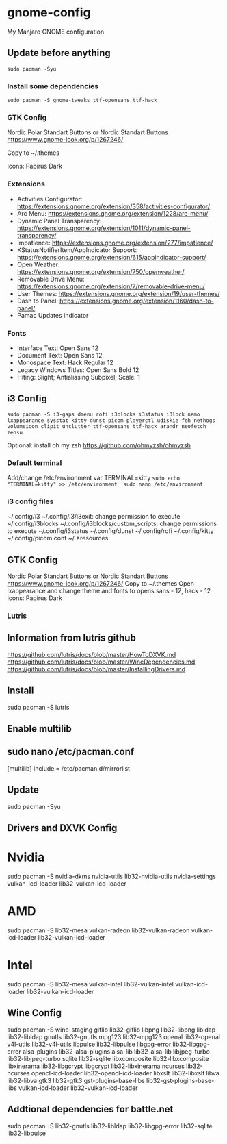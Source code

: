 # gnome-config 
My Manjaro GNOME configuration 

## Update before anything 
`sudo pacman -Syu`

### Install some dependencies 
`sudo pacman -S gnome-tweaks ttf-opensans ttf-hack`

### GTK Config 
Nordic Polar Standart Buttons or Nordic Standart Buttons https://www.gnome-look.org/p/1267246/

Copy to ~/.themes

Icons: Papirus Dark

### Extensions
- Activities Configurator: https://extensions.gnome.org/extension/358/activities-configurator/
- Arc Menu: https://extensions.gnome.org/extension/1228/arc-menu/
- Dynamic Panel Transparency: https://extensions.gnome.org/extension/1011/dynamic-panel-transparency/
- Impatience: https://extensions.gnome.org/extension/277/impatience/
- KStatusNotifierItem/AppIndicator Support: https://extensions.gnome.org/extension/615/appindicator-support/
- Open Weather: https://extensions.gnome.org/extension/750/openweather/
- Removable Drive Menu: https://extensions.gnome.org/extension/7/removable-drive-menu/
- User Themes: https://extensions.gnome.org/extension/19/user-themes/
- Dash to Panel: https://extensions.gnome.org/extension/1160/dash-to-panel/
- Pamac Updates Indicator

### Fonts ##
- Interface Text: Open Sans 12
- Document Text: Open Sans 12
- Monospace Text: Hack Regular 12
- Legacy Windows Titles: Open Sans Bold 12
- Hiting: Slight; Antialiasing Subpixel; Scale: 1

## i3 Config 
`sudo pacman -S i3-gaps dmenu rofi i3blocks i3status i3lock nemo lxappearance sysstat kitty dunst picom playerctl udiskie feh nethogs volumeicon clipit unclutter ttf-opensans ttf-hack arandr neofetch zensu`

Optional: install oh my zsh https://github.com/ohmyzsh/ohmyzsh

### Default terminal
Add/change /etc/environment var TERMINAL=kitty
`sudo echo "TERMINAL=kitty" >> /etc/environment 
sudo nano /etc/environment`

### i3 config files ##
~/.config/i3
	~/.config/i3/i3exit: change permission to execute
~/.config/i3blocks
	~/.config/i3blocks/custom_scripts: change permissions to execute
~/.config/i3status
~/.config/dunst
~/.config/rofi
~/.config/kitty
~/.config/picom.conf
~/.Xresources

## GTK Config ## 
Nordic Polar Standart Buttons or Nordic Standart Buttons https://www.gnome-look.org/p/1267246/
Copy to ~/.themes
Open lxappearance and change theme and fonts to opens sans - 12, hack - 12
Icons: Papirus Dark

### Lutris ###
## Information from lutris github ##
https://github.com/lutris/docs/blob/master/HowToDXVK.md
https://github.com/lutris/docs/blob/master/WineDependencies.md
https://github.com/lutris/docs/blob/master/InstallingDrivers.md

## Install ##
sudo pacman -S lutris

## Enable multilib ##
sudo nano /etc/pacman.conf
--------------------------------------------------------------------------------------
[multilib]
Include = /etc/pacman.d/mirrorlist

## Update ##
sudo pacman -Syu 

## Drivers and DXVK Config ##
# Nvidia #
sudo pacman -S nvidia-dkms nvidia-utils lib32-nvidia-utils nvidia-settings vulkan-icd-loader lib32-vulkan-icd-loader
# AMD #
sudo pacman -S lib32-mesa vulkan-radeon lib32-vulkan-radeon vulkan-icd-loader lib32-vulkan-icd-loader
# Intel #
sudo pacman -S lib32-mesa vulkan-intel lib32-vulkan-intel vulkan-icd-loader lib32-vulkan-icd-loader

## Wine Config ##
sudo pacman -S wine-staging giflib lib32-giflib libpng lib32-libpng libldap lib32-libldap gnutls lib32-gnutls mpg123 lib32-mpg123 openal lib32-openal v4l-utils lib32-v4l-utils libpulse lib32-libpulse libgpg-error lib32-libgpg-error alsa-plugins lib32-alsa-plugins alsa-lib lib32-alsa-lib libjpeg-turbo lib32-libjpeg-turbo sqlite lib32-sqlite libxcomposite lib32-libxcomposite libxinerama lib32-libgcrypt libgcrypt lib32-libxinerama ncurses lib32-ncurses opencl-icd-loader lib32-opencl-icd-loader libxslt lib32-libxslt libva lib32-libva gtk3 lib32-gtk3 gst-plugins-base-libs lib32-gst-plugins-base-libs vulkan-icd-loader lib32-vulkan-icd-loader

## Addtional dependencies for battle.net ##
sudo pacman -S lib32-gnutls lib32-libldap lib32-libgpg-error lib32-sqlite lib32-libpulse
